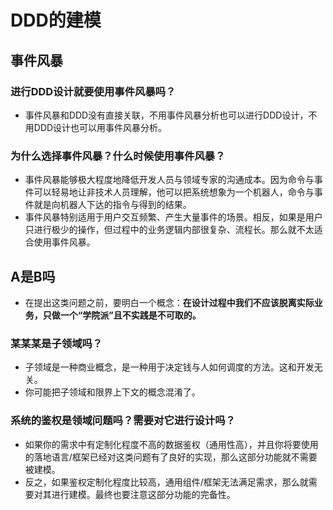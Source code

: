 # DDD的建模

## 事件风暴

### 进行DDD设计就要使用事件风暴吗？

- 事件风暴和DDD没有直接关联，不用事件风暴分析也可以进行DDD设计，不用DDD设计也可以用事件风暴分析。

### 为什么选择事件风暴？什么时候使用事件风暴？

- 事件风暴能够极大程度地降低开发人员与领域专家的沟通成本。因为命令与事件可以轻易地让非技术人员理解，他可以把系统想象为一个机器人，命令与事件就是向机器人下达的指令与得到的结果。
- 事件风暴特别适用于用户交互频繁、产生大量事件的场景。相反，如果是用户只进行极少的操作，但过程中的业务逻辑内部很复杂、流程长。那么就不太适合使用事件风暴。

## A是B吗

- 在提出这类问题之前，要明白一个概念：**在设计过程中我们不应该脱离实际业务，只做一个“学院派”且不实践是不可取的。**

### 某某某是子领域吗？

- 子领域是一种商业概念，是一种用于决定钱与人如何调度的方法。这和开发无关。
- 你可能把子领域和限界上下文的概念混淆了。

### 系统的鉴权是领域问题吗？需要对它进行设计吗？

- 如果你的需求中有定制化程度不高的数据鉴权（通用性高），并且你将要使用的落地语言/框架已经对这类问题有了良好的实现，那么这部分功能就不需要被建模。
- 反之，如果鉴权定制化程度比较高，通用组件/框架无法满足需求，那么就需要对其进行建模。最终也要注意这部分功能的完备性。
